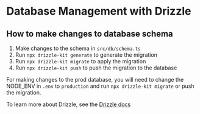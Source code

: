 # Database Management with Drizzle

## How to make changes to database schema

1. Make changes to the schema in `src/db/schema.ts`
2. Run `npx drizzle-kit generate` to generate the migration
3. Run `npx drizzle-kit migrate` to apply the migration
4. Run `npx drizzle-kit push` to push the migration to the database

For making changes to the prod database, you will need to change the NODE_ENV in `.env` to `production` and run `npx drizzle-kit migrate` or push the migration.

To learn more about Drizzle, see the [Drizzle docs](https://orm.drizzle.team/docs/introduction)